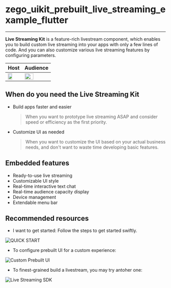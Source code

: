 # zego_uikit_prebuilt_live_streaming_example_flutter

- - -


**Live Streaming Kit** is a feature-rich livestream component, which enables you to build custom live streaming into your apps with only a few lines of code. And you can also customize various live streaming features by configuring parameters.



| Host | Audience |
| --- | --- |
|<img src="https://storage.zego.im/sdk-doc/Pics/ZegoUIKit/Flutter/live/host_3.gif" width="60%">|<img src="https://storage.zego.im/sdk-doc/Pics/ZegoUIKit/Flutter/live/audience_3.gif" width="60%">|



## When do you need the Live Streaming Kit

- Build apps faster and easier
  > When you want to prototype live streaming ASAP and consider speed or efficiency as the first priority. 

- Customize UI as needed
  > When you want to customize the UI based on your actual business needs, and don't want to waste time developing basic features.


## Embedded features

- Ready-to-use live streaming
- Customizable UI style
- Real-time interactive text chat
- Real-time audience capacity display
- Device management
- Extendable menu bar


## Recommended resources


- I want to get started: Follow the steps to get started swiftly.

![QUICK START](https://docs.zegocloud.com/article/14846)


- To configure prebuilt UI for a custom experience:

![Custom Prebuilt UI](https://docs.zegocloud.com/article/14878)

- To finest-grained build a livestream, you may try antoher one:

![Live Streaming SDK](https://docs.zegocloud.com/article/7926)

